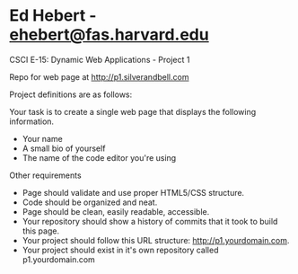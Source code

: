 Ed Hebert - ehebert@fas.harvard.edu
==

CSCI E-15: Dynamic Web Applications - Project 1

Repo for web page at http://p1.silverandbell.com

Project definitions are as follows:

Your task is to create a single web page that displays the following information.

- Your name
- A small bio of yourself
- The name of the code editor you're using

Other requirements

- Page should validate and use proper HTML5/CSS structure.
- Code should be organized and neat.
- Page should be clean, easily readable, accessible.
- Your repository should show a history of commits that it took to build this page.
- Your project should follow this URL structure: http://p1.yourdomain.com.
- Your project should exist in it's own repository called p1.yourdomain.com